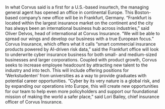 In what Corvus said is a first for a U.S.-based insurtech, the managing general agent has opened an office in continental Europe.
This Boston-based company’s new office will be in Frankfurt, Germany.
“Frankfurt is located within the largest insurance market on the continent and the city has always been an international business hub across industries,” said Oliver Delvos, head of international at Corvus Insurance. “We will be able to spread our wings and develop our business with a true European focus.”
Corvus Insurance, which offers what it calls “smart commercial insurance products powered by AI-driven risk data,” said the Frankfurt office will look to underwrite cyber insurance business for both small- and medium-sized businesses and larger corporations. Coupled with product growth, Corvus seeks to increase employee headcount by attracting new talent to the industry and into tech. This will include offering positions for ‘Werkstudenten’ from universities as a way to provide graduates with potential career opportunities.
“Cyber by its very nature is a global risk, and by expanding our operations into Europe, this will create new opportunities for our team to help even more policyholders and support our foundational mission of making the world a safer place,” said Lori Bailey, chief insurance officer of Corvus Insurance.